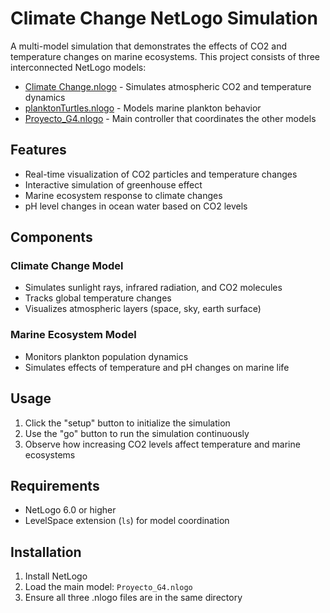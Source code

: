 # Climate Change NetLogo Simulation

A multi-model simulation that demonstrates the effects of CO2 and temperature changes on marine ecosystems. This project consists of three interconnected NetLogo models:

- [Climate Change.nlogo](Climate%20Change.nlogo) - Simulates atmospheric CO2 and temperature dynamics
- [planktonTurtles.nlogo](planktonTurtles.nlogo) - Models marine plankton behavior
- [Proyecto_G4.nlogo](Proyecto_G4.nlogo) - Main controller that coordinates the other models

## Features

- Real-time visualization of CO2 particles and temperature changes
- Interactive simulation of greenhouse effect
- Marine ecosystem response to climate changes
- pH level changes in ocean water based on CO2 levels

## Components

### Climate Change Model
- Simulates sunlight rays, infrared radiation, and CO2 molecules
- Tracks global temperature changes
- Visualizes atmospheric layers (space, sky, earth surface)

### Marine Ecosystem Model
- Monitors plankton population dynamics
- Simulates effects of temperature and pH changes on marine life

## Usage

1. Click the "setup" button to initialize the simulation
2. Use the "go" button to run the simulation continuously
3. Observe how increasing CO2 levels affect temperature and marine ecosystems

## Requirements

- NetLogo 6.0 or higher
- LevelSpace extension (`ls`) for model coordination

## Installation

1. Install NetLogo
2. Load the main model: `Proyecto_G4.nlogo`
3. Ensure all three .nlogo files are in the same directory
